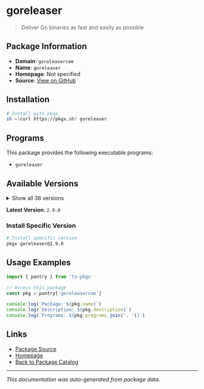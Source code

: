 # goreleaser

> Deliver Go binaries as fast and easily as possible

## Package Information

- **Domain**: `goreleasercom`
- **Name**: `goreleaser`
- **Homepage**: Not specified
- **Source**: [View on GitHub](https://github.com/pkgxdev/pantry/tree/main/projects/goreleaser.com/package.yml)

## Installation

```bash
# Install with pkgx
sh <(curl https://pkgx.sh) goreleaser
```

## Programs

This package provides the following executable programs:

- `goreleaser`

## Available Versions

<details>
<summary>Show all 38 versions</summary>

- `2.9.0`, `2.8.2`, `2.8.1`, `2.8.0`, `2.7.0`
- `2.6.1`, `2.6.0`, `2.5.1`, `2.5.0`, `2.4.8`
- `2.4.7`, `2.4.6`, `2.4.5`, `2.4.4`, `2.4.3`
- `2.4.2`, `2.4.1`, `2.4.0`, `2.3.2`, `2.3.1`
- `2.3.0`, `2.2.0`, `2.1.0`, `2.0.1`, `2.0.0`
- `1.26.2`, `1.26.1`, `1.26.0`, `1.25.1`, `1.25.0`
- `1.24.0`, `1.23.0`, `1.22.1`, `1.22.0`, `1.21.2`
- `1.21.1`, `1.21.0`, `1.20.0`

</details>

**Latest Version**: `2.9.0`

### Install Specific Version

```bash
# Install specific version
pkgx goreleaser@2.9.0
```

## Usage Examples

```typescript
import { pantry } from 'ts-pkgx'

// Access this package
const pkg = pantry['goreleasercom']

console.log(`Package: ${pkg.name}`)
console.log(`Description: ${pkg.description}`)
console.log(`Programs: ${pkg.programs.join(', ')}`)
```

## Links

- [Package Source](https://github.com/pkgxdev/pantry/tree/main/projects/goreleaser.com/package.yml)
- [Homepage](#)
- [Back to Package Catalog](../package-catalog.md)

---

*This documentation was auto-generated from package data.*
